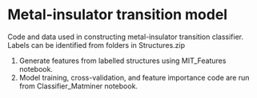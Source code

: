 # Metal-insulator transition model
Code and data used in constructing metal-insulator transition classifier. 
Labels can be identified from folders in Structures.zip

1. Generate features from labelled structures using MIT_Features notebook.
2. Model training, cross-validation, and feature importance code are run from Classifier_Matminer notebook.

